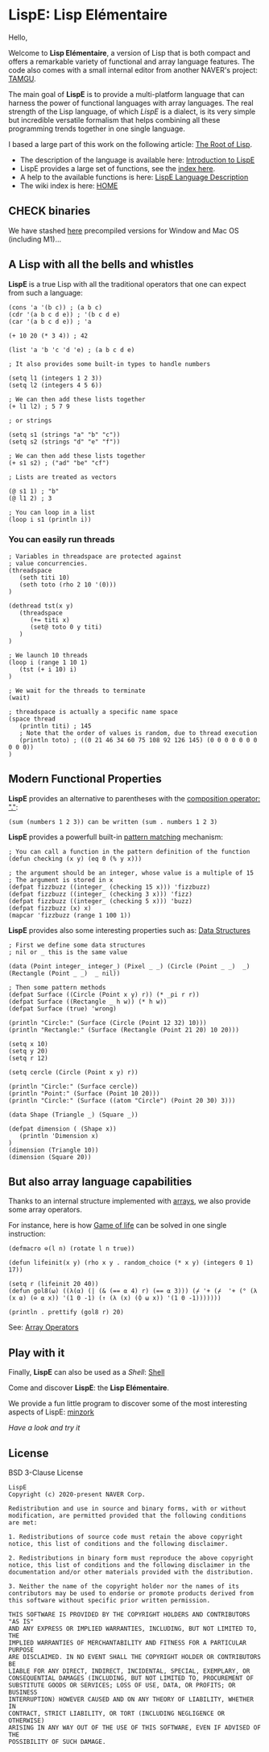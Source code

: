 # LispE: Lisp Elémentaire
  
Hello,

Welcome to __Lisp Elémentaire__, a version of Lisp that is both compact and offers a remarkable variety of functional and array language features. The code also comes with a small internal editor from another NAVER's project: [TAMGU](https://github.com/naver/tamgu).

The main goal of __LispE__ is to provide a multi-platform language that can harness the power of functional languages with array languages.
The real strength of the Lisp language, of which _LispE_ is a dialect, is its very simple but incredible versatile formalism that helps combining all these programming trends together in one single language.

I based a large part of this work on the following article: [The Root of Lisp](http://www.paulgraham.com/rootsoflisp.html).

* The description of the language is available here: [Introduction to LispE](https://github.com/naver/lispe/wiki/1.-Introduction)
* LispE provides a large set of functions, see the [index here](https://github.com/naver/lispe/wiki/Index-of-functions).
* A help to the available functions is here: [LispE Language Description](https://github.com/naver/lispe/wiki/5.-Description-of-Functions,-Operators-and-Libraries)
* The wiki index is here: [HOME](https://github.com/naver/lispe/wiki)

## CHECK binaries

We have stashed [here](https://github.com/naver/lispe/tree/master/binaries) precompiled versions for Window and Mac OS (including M1)...

## A Lisp with all the bells and whistles
__LispE__ is a true Lisp with all the traditional operators that one can expect from such a language:

```Lisp
(cons 'a '(b c)) ; (a b c)
(cdr '(a b c d e)) ; '(b c d e)
(car '(a b c d e)) ; 'a

(+ 10 20 (* 3 4)) ; 42

(list 'a 'b 'c 'd 'e) ; (a b c d e)

; It also provides some built-in types to handle numbers

(setq l1 (integers 1 2 3))
(setq l2 (integers 4 5 6))

; We can then add these lists together
(+ l1 l2) ; 5 7 9

; or strings

(setq s1 (strings "a" "b" "c"))
(setq s2 (strings "d" "e" "f"))

; We can then add these lists together
(+ s1 s2) ; ("ad" "be" "cf")

; Lists are treated as vectors

(@ s1 1) ; "b"
(@ l1 2) ; 3

; You can loop in a list
(loop i s1 (println i))
```

### You can easily run threads

```Lisp
; Variables in threadspace are protected against
; value concurrencies.
(threadspace
   (seth titi 10)
   (seth toto (rho 2 10 '(0)))
)

(dethread tst(x y)
   (threadspace
      (+= titi x)
      (set@ toto 0 y titi)
   )
)

; We launch 10 threads
(loop i (range 1 10 1)
   (tst (+ i 10) i)
)

; We wait for the threads to terminate
(wait)

; threadspace is actually a specific name space
(space thread
   (println titi) ; 145
   ; Note that the order of values is random, due to thread execution
   (println toto) ; ((0 21 46 34 60 75 108 92 126 145) (0 0 0 0 0 0 0 0 0 0))
)

```

## Modern Functional Properties

__LispE__ provides an alternative to parentheses with the [composition operator: "."](https://github.com/naver/lispe/wiki/5.-Description-of-Functions,-Operators-and-Libraries#composition-):

```Lisp
(sum (numbers 1 2 3)) can be written (sum . numbers 1 2 3)
```

__LispE__ provides a powerfull built-in [pattern matching](https://github.com/naver/lispe/wiki/6.1-Pattern-Functions) mechanism:

```Lisp
; You can call a function in the pattern definition of the function
(defun checking (x y) (eq 0 (% y x)))

; the argument should be an integer, whose value is a multiple of 15
; The argument is stored in x
(defpat fizzbuzz ((integer_ (checking 15 x))) 'fizzbuzz)
(defpat fizzbuzz ((integer_ (checking 3 x))) 'fizz)
(defpat fizzbuzz ((integer_ (checking 5 x))) 'buzz)
(defpat fizzbuzz (x) x)
(mapcar 'fizzbuzz (range 1 100 1))
```

__LispE__ provides also some interesting properties such as: [Data Structures](https://github.com/naver/lispe/wiki/6.7-Data-Structures)

```Lisp
; First we define some data structures
; nil or _ this is the same value

(data (Point integer_ integer_) (Pixel _ _) (Circle (Point _ _)  _) (Rectangle (Point _ _)  _ nil))

; Then some pattern methods
(defpat Surface ((Circle (Point x y) r)) (* _pi r r))
(defpat Surface ((Rectangle _ h w)) (* h w))
(defpat Surface (true) 'wrong)

(println "Circle:" (Surface (Circle (Point 12 32) 10)))
(println "Rectangle:" (Surface (Rectangle (Point 21 20) 10 20)))

(setq x 10)
(setq y 20)
(setq r 12)

(setq cercle (Circle (Point x y) r))

(println "Circle:" (Surface cercle))
(println "Point:" (Surface (Point 10 20)))
(println "Circle:" (Surface ((atom "Circle") (Point 20 30) 3)))

(data Shape (Triangle _) (Square _))

(defpat dimension ( (Shape x))
   (println 'Dimension x)
)
(dimension (Triangle 10))
(dimension (Square 20))
```

## But also array language capabilities

Thanks to an internal structure implemented with [arrays](https://github.com/naver/lispe/wiki/2.3-Lists), we also provide some array operators.

For instance, here is how [Game of life](https://github.com/naver/lispe/wiki/6.20-Conway-Game-of-Life-in-LispE) can be solved in one single instruction:

```Lisp
(defmacro ⊖(l n) (rotate l n true))

(defun lifeinit(x y) (rho x y . random_choice (* x y) (integers 0 1) 17))

(setq r (lifeinit 20 40))
(defun gol8(⍵) ((λ(⍺) (| (& (== ⍺ 4) r) (== ⍺ 3))) (⌿ '+ (⌿  '+ (° (λ (x ⍺) (⊖ ⍺ x)) '(1 0 -1) (↑ (λ (x) (⌽ ⍵ x)) '(1 0 -1)))))))

(println . prettify (gol8 r) 20)
```

See: [Array Operators](https://github.com/naver/lispe/wiki/5.3-A-la-APL)

## Play with it

Finally, __LispE__ can also be used as a _Shell_: [Shell](https://github.com/naver/lispe/wiki/7.-Shell)

Come and discover __LispE__: the __Lisp Elémentaire__.

We provide a fun little program to discover some of the most interesting aspects of LispE: [minzork](https://github.com/naver/lispe/blob/master/examples/patterns/minizork_en.lisp)

_Have a look and try it_


## License

BSD 3-Clause License

```
LispE
Copyright (c) 2020-present NAVER Corp.

Redistribution and use in source and binary forms, with or without 
modification, are permitted provided that the following conditions 
are met:

1. Redistributions of source code must retain the above copyright 
notice, this list of conditions and the following disclaimer.

2. Redistributions in binary form must reproduce the above copyright 
notice, this list of conditions and the following disclaimer in the 
documentation and/or other materials provided with the distribution.

3. Neither the name of the copyright holder nor the names of its 
contributors may be used to endorse or promote products derived from 
this software without specific prior written permission.

THIS SOFTWARE IS PROVIDED BY THE COPYRIGHT HOLDERS AND CONTRIBUTORS "AS IS" 
AND ANY EXPRESS OR IMPLIED WARRANTIES, INCLUDING, BUT NOT LIMITED TO, THE 
IMPLIED WARRANTIES OF MERCHANTABILITY AND FITNESS FOR A PARTICULAR PURPOSE 
ARE DISCLAIMED. IN NO EVENT SHALL THE COPYRIGHT HOLDER OR CONTRIBUTORS BE 
LIABLE FOR ANY DIRECT, INDIRECT, INCIDENTAL, SPECIAL, EXEMPLARY, OR 
CONSEQUENTIAL DAMAGES (INCLUDING, BUT NOT LIMITED TO, PROCUREMENT OF 
SUBSTITUTE GOODS OR SERVICES; LOSS OF USE, DATA, OR PROFITS; OR BUSINESS 
INTERRUPTION) HOWEVER CAUSED AND ON ANY THEORY OF LIABILITY, WHETHER IN 
CONTRACT, STRICT LIABILITY, OR TORT (INCLUDING NEGLIGENCE OR OTHERWISE) 
ARISING IN ANY WAY OUT OF THE USE OF THIS SOFTWARE, EVEN IF ADVISED OF THE 
POSSIBILITY OF SUCH DAMAGE.
```
